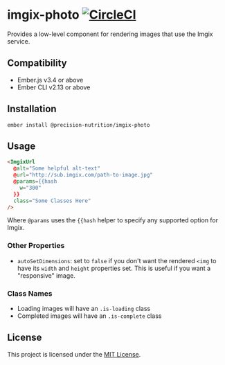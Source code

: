 imgix-photo [![CircleCI](https://circleci.com/gh/PrecisionNutrition/imgix-photo.svg?style=svg)](https://circleci.com/gh/PrecisionNutrition/imgix-photo)
==============================================================================

Provides a low-level component for rendering images that use the Imgix service.

Compatibility
------------------------------------------------------------------------------

* Ember.js v3.4 or above
* Ember CLI v2.13 or above

Installation
------------------------------------------------------------------------------

```
ember install @precision-nutrition/imgix-photo
```


Usage
------------------------------------------------------------------------------

```html
<ImgixUrl
  @alt="Some helpful alt-text"
  @url="http://sub.imgix.com/path-to-image.jpg"
  @params={{hash
    w="300"
  }}
  class="Some Classes Here"
/>
```

Where `@params` uses the `{{hash` helper to specify any supported option for
Imgix.

### Other Properties

* `autoSetDimensions`: set to `false` if you don't want the rendered `<img` to
  have its `width` and `height` properties set. This is useful if you want a
  "responsive" image.

### Class Names

* Loading images will have an `.is-loading` class
* Completed images will have an `.is-complete` class

License
------------------------------------------------------------------------------

This project is licensed under the [MIT License](LICENSE.md).
